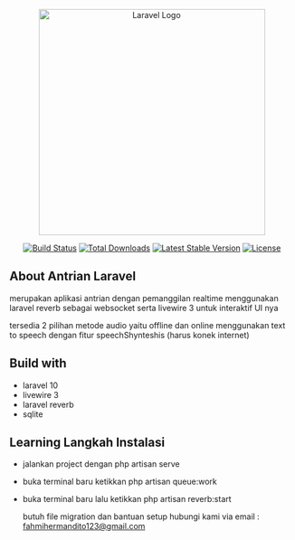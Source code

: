 <p align="center"><a href="https://laravel.com" target="_blank"><img src="https://raw.githubusercontent.com/laravel/art/master/logo-lockup/5%20SVG/2%20CMYK/1%20Full%20Color/laravel-logolockup-cmyk-red.svg" width="400" alt="Laravel Logo"></a></p>

<p align="center">
<a href="https://github.com/laravel/framework/actions"><img src="https://github.com/laravel/framework/workflows/tests/badge.svg" alt="Build Status"></a>
<a href="https://packagist.org/packages/laravel/framework"><img src="https://img.shields.io/packagist/dt/laravel/framework" alt="Total Downloads"></a>
<a href="https://packagist.org/packages/laravel/framework"><img src="https://img.shields.io/packagist/v/laravel/framework" alt="Latest Stable Version"></a>
<a href="https://packagist.org/packages/laravel/framework"><img src="https://img.shields.io/packagist/l/laravel/framework" alt="License"></a>
</p>

## About Antrian Laravel

merupakan aplikasi antrian dengan pemanggilan realtime menggunakan laravel reverb sebagai websocket serta livewire 3 untuk interaktif UI nya

tersedia 2 pilihan metode audio yaitu offline dan online menggunakan text to speech dengan fitur speechShynteshis (harus konek internet)

## Build with
- laravel 10
- livewire 3
- laravel reverb
- sqlite

## Learning Langkah Instalasi
- jalankan project dengan php artisan serve
- buka terminal baru ketikkan php artisan queue:work
- buka terminal baru lalu ketikkan php artisan reverb:start

  butuh file migration dan bantuan setup hubungi kami via email : fahmihermandito123@gmail.com
